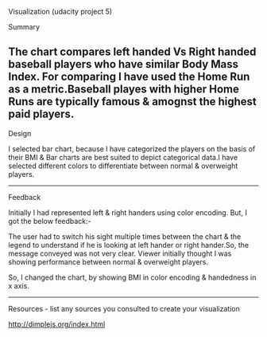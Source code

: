 Visualization (udacity project 5)


Summary

The chart compares left handed Vs Right handed baseball players who have similar Body Mass Index. For comparing I have used the Home Run as a metric.Baseball playes with higher Home Runs are typically famous & amognst the highest paid players.
-------------------------------------------------------------------------------------------------------------------------------
Design 

I selected bar chart, because I have categorized the players on the basis of their BMI & Bar charts are best suited to depict categorical data.I have selected different colors to differentiate between normal & overweight players.

------------------------------------------------------------------------------------------------------------------------------------
Feedback 

Initially I had represented left & right handers using color encoding. But, I got the below feedback:-

The user had to switch his sight multiple times between the chart & the legend to understand if he is looking at left hander or right hander.So, the message conveyed was not very clear. Viewer initially thought I was showing performance between normal & overweight players.

So, I changed the chart, by showing BMI in color encoding & handedness in x axis.

-----------------------------------------------------------------------------------------------------------------------------------
Resources - list any sources you consulted to create your visualization

http://dimplejs.org/index.html
